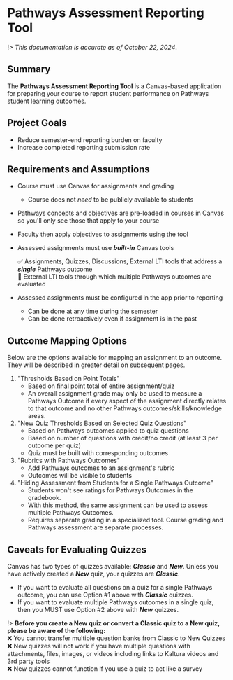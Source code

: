 # Pathways Assessment Reporting Tool

!> *This documentation is accurate as of October 22, 2024*.

## Summary

The **Pathways Assessment Reporting Tool** is a Canvas-based application for preparing your course to report student performance on Pathways student learning outcomes.

## Project Goals

- Reduce semester-end reporting burden on faculty
- Increase completed reporting submission rate

## Requirements and Assumptions

- Course must use Canvas for assignments and grading
  - Course does not *need* to be publicly available to students
- Pathways concepts and objectives are pre-loaded in courses in Canvas so you'll only see those that apply to your course

- Faculty then apply objectives to assignments using the tool

- Assessed assignments must use ***built-in*** Canvas tools

  :white_check_mark: Assignments, Quizzes, Discussions, External LTI tools that address a ***single*** Pathways outcome  
  :no_entry_sign: External LTI tools through which multiple Pathways outcomes are evaluated
- Assessed assignments must be configured in the app prior to reporting
  - Can be done at any time during the semester
  - Can be done retroactively even if assignment is in the past

## Outcome Mapping Options
 
Below are the options available for mapping an assignment to an outcome. They will be described in greater detail on subsequent pages.

1. "Thresholds Based on Point Totals"
    - Based on final point total of entire assignment/quiz
    - An overall assignment grade may only be used to measure a Pathways Outcome if every aspect of the assignment directly relates to that outcome and no other Pathways outcomes/skills/knowledge areas.
2. "New Quiz Thresholds Based on Selected Quiz Questions"
    - Based on Pathways outcomes applied to quiz questions
    - Based on number of questions with credit/no credit (at least 3 per outcome per quiz)
    - Quiz must be built with corresponding outcomes
3. "Rubrics with Pathways Outcomes"
    - Add Pathways outcomes to an assignment's rubric
    - Outcomes will be visible to students
4. "Hiding Assessment from Students for a Single Pathways Outcome"
    - Students won't see ratings for Pathways Outcomes in the gradebook.
    - With this method, the same assignment can be used to assess multiple Pathways Outcomes.
    - Requires separate grading in a specialized tool. Course grading and Pathways assessment are separate processes.

## Caveats for Evaluating Quizzes

Canvas has two types of quizzes available: ***Classic*** and ***New***. Unless you have actively created a ***New*** quiz, your quizzes are ***Classic***.

- If you want to evaluate all questions on a quiz for a single Pathways outcome, you can use Option #1 above with ***Classic*** quizzes.
- If you want to evaluate multiple Pathways outcomes in a single quiz, then you MUST use Option #2 above with ***New*** quizzes.

!> **Before you create a New quiz or convert a Classic quiz to a New quiz, please be aware of the following:**  
 :x: You cannot transfer multiple question banks from Classic to New Quizzes  
 :x: New quizzes will not work if you have multiple questions with attachments, files, images, or videos including links to Kaltura videos and 3rd party tools  
 :x: New quizzes cannot function if you use a quiz to act like a survey
